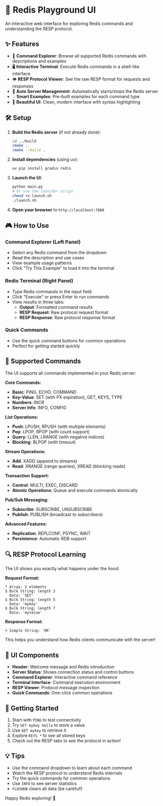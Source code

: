 # 🚀 Redis Playground UI

An interactive web interface for exploring Redis commands and understanding the RESP protocol.

## ✨ Features

- 🎯 **Command Explorer**: Browse all supported Redis commands with descriptions and examples
- 🖥️ **Interactive Terminal**: Execute Redis commands in a shell-like interface
- 👁️ **RESP Protocol Viewer**: See the raw RESP format for requests and responses
- 🚀 **Auto Server Management**: Automatically starts/stops the Redis server
- 💡 **Smart Examples**: Pre-built examples for each command type
- 🎨 **Beautiful UI**: Clean, modern interface with syntax highlighting

## 🛠️ Setup

1. **Build the Redis server** (if not already done):
   ```bash
   cd ../build
   cmake ..
   cmake --build .
   ```

2. **Install dependencies** (using uv):
   ```bash
   uv pip install gradio redis
   ```

3. **Launch the UI**:
   ```bash
   python main.py
   # Or use the launcher script
   chmod +x launch.sh
   ./launch.sh
   ```

4. **Open your browser** to `http://localhost:7860`

## 🎮 How to Use

### Command Explorer (Left Panel)
- Select any Redis command from the dropdown
- Read the description and use cases
- View example usage patterns
- Click "Try This Example" to load it into the terminal

### Redis Terminal (Right Panel)
- Type Redis commands in the input field
- Click "Execute" or press Enter to run commands
- View results in three tabs:
  - **Output**: Formatted command results
  - **RESP Request**: Raw protocol request format
  - **RESP Response**: Raw protocol response format

### Quick Commands
- Use the quick command buttons for common operations
- Perfect for getting started quickly

## 🎯 Supported Commands

The UI supports all commands implemented in your Redis server:

**Core Commands:**
- **Basic**: PING, ECHO, COMMAND
- **Key-Value**: SET (with PX expiration), GET, KEYS, TYPE
- **Numbers**: INCR
- **Server Info**: INFO, CONFIG

**List Operations:**
- **Push**: LPUSH, RPUSH (with multiple elements)
- **Pop**: LPOP, RPOP (with count support)
- **Query**: LLEN, LRANGE (with negative indices)
- **Blocking**: BLPOP (with timeout)

**Stream Operations:**
- **Add**: XADD (append to streams)
- **Read**: XRANGE (range queries), XREAD (blocking reads)

**Transaction Support:**
- **Control**: MULTI, EXEC, DISCARD
- **Atomic Operations**: Queue and execute commands atomically

**Pub/Sub Messaging:**
- **Subscribe**: SUBSCRIBE, UNSUBSCRIBE
- **Publish**: PUBLISH (broadcast to subscribers)

**Advanced Features:**
- **Replication**: REPLCONF, PSYNC, WAIT
- **Persistence**: Automatic RDB support

## 🔍 RESP Protocol Learning

The UI shows you exactly what happens under the hood:

**Request Format:**
```
* Array: 2 elements
$ Bulk String: length 3
  Data: 'SET'
$ Bulk String: length 5  
  Data: 'mykey'
$ Bulk String: length 7
  Data: 'myvalue'
```

**Response Format:**
```
+ Simple String: 'OK'
```

This helps you understand how Redis clients communicate with the server!

## 🎨 UI Components

- **Header**: Welcome message and Redis introduction
- **Server Status**: Shows connection status and control buttons
- **Command Explorer**: Interactive command reference
- **Terminal Interface**: Command execution environment  
- **RESP Viewer**: Protocol message inspection
- **Quick Commands**: One-click common operations

## 🚀 Getting Started

1. Start with `PING` to test connectivity
2. Try `SET mykey hello` to store a value
3. Use `GET mykey` to retrieve it
4. Explore `KEYS *` to see all stored keys
5. Check out the RESP tabs to see the protocol in action!

## 💡 Tips

- Use the command dropdown to learn about each command
- Watch the RESP protocol to understand Redis internals
- Try the quick commands for common operations
- Use `INFO` to see server statistics
- `FLUSHDB` clears all data (be careful!)

Happy Redis exploring! 🎉
